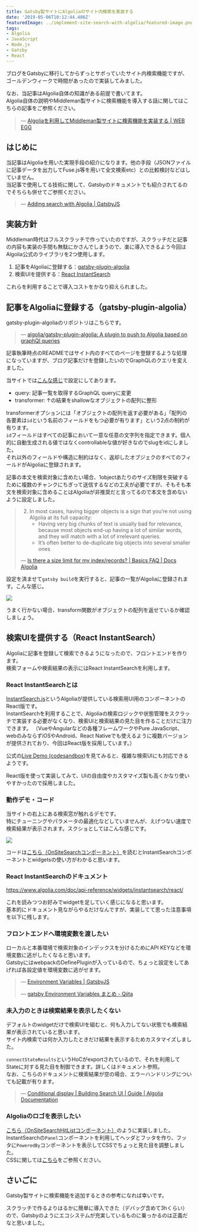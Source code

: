 ```yaml
---
title: Gatsby製サイトにAlgoliaのサイト内検索を実装する
date: '2019-05-06T10:12:44.486Z'
featuredImage: ../implement-site-search-with-algolia/featured-image.png
tags:
- Algolia
- JavaScript
- Node.js
- Gatsby
- React
---
```


ブログをGatsbyに移行してからずっとサボっていたサイト内検索機能ですが、ゴールデンウィークで時間があったので実装してみました。

なお、当記事はAlgolia自体の知識がある前提で書いてます。  
Algolia自体の説明やMiddleman製サイトに検索機能を導入する話に関してはこちらの記事をご参照ください。

> &mdash; [Algoliaを利用してMiddleman製サイトに検索機能を実装する | WEB EGG](/post/implement-site-search-with-algolia/)  

<!--more-->

## はじめに

当記事はAlgoliaを用いた実現手段の紹介になります。他の手段（JSONファイルに記事データを出力してFuse.js等を用いて全文検索etc）との比較検討などはしていません。  
当記事で使用してる技術に関して、Gatsbyのドキュメントでも紹介されてるのでそちらも併せてご参照ください。

> &mdash; [Adding search with Algolia | GatsbyJS](https://www.gatsbyjs.org/docs/adding-search-with-algolia/)

## 実装方針

Middleman時代はフルスクラッチで作っていたのですが、スクラッチだと記事の内容も実装の手間も無駄にかさんでしまうので、楽に導入できるよう今回はAlgolia公式のライブラリを2つ使用します。  

1. 記事をAlgoliaに登録する：[gatsby-plugin-algolia](https://github.com/algolia/gatsby-plugin-algolia)
1. 検索UIを提供する：[React InstantSearch](https://www.algolia.com/doc/guides/building-search-ui/what-is-instantsearch/react/)

これらを利用することで導入コストをかなり抑えられました。

## 記事をAlgoliaに登録する（gatsby-plugin-algolia）

gatsby-plugin-algoliaのリポジトリはこちらです。

> &mdash; [algolia/gatsby-plugin-algolia: A plugin to push to Algolia based on graphQl queries](https://github.com/algolia/gatsby-plugin-algolia)

記事執筆時点のREADMEではサイト内のすべてのページを登録するような処理になっていますが、ブログ記事だけを登録したいのでGraphQLのクエリを変えました。

当サイトでは[こんな感じ](https://github.com/Leko/WEB-EGG/blob/ca76642dff5e8e64df55e1a92d54881ab105ef05/gatsby-config.js#L153-L199)で設定にしてあります。  

- query: 記事一覧を取得するGraphQL queryに変更
- transformer: ↑の結果をshallowなオブジェクトの配列に整形

transformerオプションには「オブジェクトの配列を返す必要がある」「配列の各要素は`id`という名前のフィールドをもつ必要が有ります」という2点の制約が有ります。  
`id`フィールドはすべての記事において一意な任意の文字列を指定できます。個人的に自動生成される値ではなくcontrollableな値が好きなのでslugをidにしました。  
それ以外のフィールドや構造に制約はなく、返却したオブジェクのすべてのフィールドがAlgoliaに登録されます。  

記事の本文を検索対象に含めたい場合、1objectあたりのサイズ制限を突破するために複数のチャンクにちぎって送信するなどの工夫が必要ですが、そもそも本文を検索対象に含めることはAlgoliaが非推奨だと言ってるので本文を含めないように設定しました。

> 2. In most cases, having bigger objects is a sign that you’re not using Algolia at its full capacity:
>     - Having very big chunks of text is usually bad for relevance, because most objects end-up having a lot of similar words, and they will match with a lot of irrelevant queries.
>     - It’s often better to de-duplicate big objects into several smaller ones
>
> &mdash; [Is there a size limit for my index/records? | Basics FAQ | Docs Algolia](https://www.algolia.com/doc/faq/basics/is-there-a-size-limit-for-my-index-records/)

設定を済ませて`gatsby build`を実行すると、記事の一覧がAlgoliaに登録されます。こんな感じ。

![](./records.png)

うまく行かない場合、transform関数がオブジェクトの配列を返せているか確認しましょう。


## 検索UIを提供する（React InstantSearch）

Algoliaに記事を登録して検索できるようになったので、フロントエンドを作ります。  
検索フォームや検索結果の表示にはReact InstantSearchを利用します。

### React InstantSearchとは

[InstantSearch.js](https://www.algolia.com/doc/guides/building-search-ui/what-is-instantsearch/js/)というAlgoliaが提供している検索用UI用のコンポーネントのReact版です。  
InstantSearchを利用することで、Algoliaの検索ロジックや状態管理をスクラッチで実装する必要がなくなり、検索UIと検索結果の見た目を作ることだけに注力できます。
（VueやAngularなどの各種フレームワークやPure JavaScript、webのみならずiOSやAndroid、React Nativeでも使えるように複数バージョンが提供されており、今回はReact版を採用しています。）

公式の[Live Demo (codesandbox)](https://codesandbox.io/embed/github/algolia/doc-code-samples/tree/master/React+InstantSearch/getting-started)を見てみると、複雑な検索UIにも対応できるようです。  

React版を使って実装してみて、UIの自由度やカスタマイズ製も高くかなり使いやすかったので採用しました。

### 動作デモ・コード
当サイトの右上にある検索窓が触れるデモです。  
特にチューニングやパラメータの最適化などしていませんが、えげつない速度で検索結果が表示されます。スクショとしてはこんな感じです。

![](./search-ui.png)

コードは[こちら（OnSiteSearchコンポーネント）](https://github.com/Leko/WEB-EGG/blob/ca76642dff5e8e64df55e1a92d54881ab105ef05/src/components/OnSiteSearch.jsx)を読むとInstantSearchコンポーネントとwidgetsの使い方がわかると思います。

### React InstantSearchのドキュメント

https://www.algolia.com/doc/api-reference/widgets/instantsearch/react/

これを読みつつお好みでwidgetを足していく感じになると思います。  
基本的にドキュメント見ながらやるだけなんですが、実装してて思った注意事項を以下に残します。

### フロントエンドへ環境変数を渡したい
ローカルと本番環境で検索対象のインデックスを分けるためにAPI KEYなどを環境変数に逃がしたくなると思います。  
GatsbyにはwebpackのDefinePluginが入っているので、ちょっと設定をしてあげれば各設定値を環境変数に逃がせます。

> &mdash; [Environment Variables | GatsbyJS](https://www.gatsbyjs.org/docs/environment-variables/)
>
> &mdash; [gatsby Environment Variables まとめ - Qiita](https://qiita.com/github0013@github/items/f138ce14a69ca8bfd068)

### 未入力のときは検索結果を表示したくない

デフォルトのwidgetだけで検索UIを組むと、何も入力してない状態でも検索結果が表示されていると思います。  
サイト内検索では何か入力したときだけ結果を表示するためカスタマイズしました。

`connectStateResults`というHoCがexportされているので、それを利用してStateに対する見た目を制御できます。詳しくはドキュメント参照。  
なお、こちらのドキュメントに検索結果が空の場合、エラーハンドリングについても記載が有ります。

> &mdash; [Conditional display | Building Search UI | Guide | Algolia Documentation](https://www.algolia.com/doc/guides/building-search-ui/going-further/conditional-display/react/)

### Algoliaのロゴを表示したい
[こちら（OnSiteSearchHitListコンポーネント）](https://github.com/Leko/WEB-EGG/blob/ca76642dff5e8e64df55e1a92d54881ab105ef05/src/components/OnSiteSearchHitList.jsx)のように実装しました。  
InstantSearchの`Panel`コンポーネントを利用してヘッダとフッタを作り、フッタに`PoweredBy`コンポーネントを表示してCSSでちょっと見た目を調整しました。  
CSSに関しては[こちら](https://github.com/Leko/WEB-EGG/blob/ca76642dff5e8e64df55e1a92d54881ab105ef05/src/styles/OnSiteSearch.css#L44-L51)をご参照ください。  

## さいごに
Gatsby製サイトに検索機能を追加するときの参考になれば幸いです。

スクラッチで作るよりはるかに簡単に導入できた（デバッグ含めて3hくらい）ので、Gatsbyのようにエコシステムが充実しているものに乗っかるのは正義だなと思いました。
